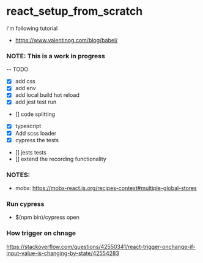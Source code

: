 # react_setup_from_scratch

I'm following tutorial 
- https://www.valentinog.com/blog/babel/

### NOTE: This is a work in progress


-- TODO
- [x] add css
- [x] add env
- [x] add local build hot reload
- [x] add jest test run
- [] code splitting
- [x] typescript
- [x] Add scss loader
- [x] cypress the tests
- [] jests tests
- [] extend the recording functionality

### NOTES:
- mobx: https://mobx-react.js.org/recipes-context#multiple-global-stores

### Run cypress
- $(npm bin)/cypress open

### How trigger on chnage
<https://stackoverflow.com/questions/42550341/react-trigger-onchange-if-input-value-is-changing-by-state/42554283>

